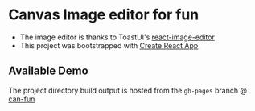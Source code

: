 # **Can**vas Image editor for **fun**
- The image editor is thanks to ToastUI's [react-image-editor](https://github.com/nhn/toast-ui.react-image-editor)
- This project was bootstrapped with [Create React App](https://github.com/facebook/create-react-app).

## Available Demo

The project directory build output is hosted from the `gh-pages` branch @ [can-fun](https://thadras.github.io/can-fun/)
